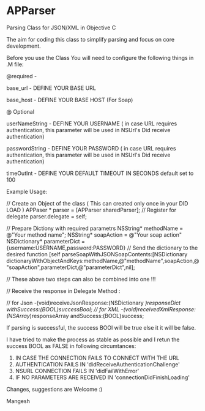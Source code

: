 # APParser
Parsing Class for JSON/XML in Objective C

The aim for coding this class to simplify parsing and focus on core development.

Before you use the Class You will need to configure the following things in .M file:

  @required - 
  
 base_url          -  DEFINE YOUR BASE URL
 
 base_host         -  DEFINE YOUR BASE HOST (For Soap)

 @ Optional

 userNameString    - DEFINE YOUR USERNAME ( in case URL requires authentication, this parameter will be used in NSUrl's Did receive authentication)
 
 passwordString    - DEFINE YOUR PASSWORD ( in case URL requires authentication, this parameter will be used in NSUrl's Did receive authentication)
 
 timeOutInt        - DEFINE YOUR DEFAULT TIMEOUT IN SECONDS default set to 100

Example Usage:

// Create an Object of the class ( This can created only once in your DID LOAD )
 APPaser * parser = [APParser sharedParser];
 // Register for delegate
 parser.delegate = self;
 
 // Prepare Dictiony with required parametrs
 NSString* methodName = @"Your method name";
 NSString* soapAction = @"Your soap action"
 NSDictionary* parameterDict = {username:USERNAME,password:PASSWORD}
 // Send the dictionary to the desired function
[self parseSoapWithJSONSoapContents:[NSDictionary dictionaryWithObjectAndKeys:methodName,@"methodName",soapAction,@"soapAction",parameterDict,@"parameterDict",nil];

// These above two steps can also be combined into one !!!

// Receive the response in Delegate Method :

// for Json
-(void)receiveJsonResponse:(NSDictionary *)responseDict withSuccess:(BOOL)successBool;
// for XML
-(void)receivedXmlResponse:(NSArray*)responseArray andSuccess:(BOOL)success;

If parsing is successful, the success BOOl will be true else it it will be false.

I have tried to make the process as stable as possible and I retun the success BOOL as FALSE in following circumtances:

 1. IN CASE THE CONNECTION FAILS TO CONNECT WITH THE URL
 2. AUTHENTICATION FAILS IN 'didReceiveAuthenticationChallenge'
 3. NSURL CONNECTION FAILS IN 'didFailWithError'
 4. IF NO PARAMETERS ARE RECEIVED IN 'connectionDidFinishLoading'



Changes, suggestions are Welcome :)

Mangesh
 
 
 
 
